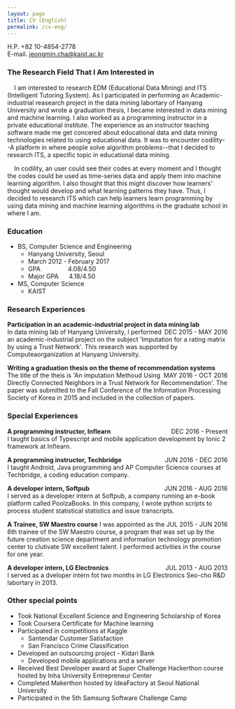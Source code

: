```yaml
---
layout: page
title: CV (English)
permalink: /cv-eng/
---
```

H.P. +82 10-4854-2778  
E-mail. jeongmin.cha@kaist.ac.kr

### The Research Field That I Am Interested in
&nbsp;&nbsp;&nbsp;&nbsp;I am interested to research EDM (Educational Data Mining) and ITS (Intelligent Tutoring System). As I participated in performing an Academic-industrial reasearch project in the data mining labortary of Hanyang University and wrote a graduation thesis, I became interested in data mining and machine learning. I also worked as a programming instructor in a private educational institute. The experience as an instructor teaching software made me get concered about educational data and data mining technologies related to using educational data. It was to encounter codility--A platform in where people solve algorithm problems--that I decided to research ITS, a specific topic in educational data mining.

&nbsp;&nbsp;&nbsp;&nbsp;In codility, an user could see their codes at every moment and I thought the codes could be used as time-series data and apply them into machine learning algorithm. I also thought that this might discover how learners' thought would develop and what learning patterns they have. Thus, I decided to research ITS which can help learners learn programming by using data mining and machine learning algorithms in the graduate school in where I am.


### Education
- BS, Computer Science and Engineering
    - Hanyang University, Seoul
    - March 2012 - February 2017
    - GPA                4.08/4.50
    - Major GPA      4.18/4.50
- MS, Computer Science
    - KAIST


### Research Experiences
**Participation in an academic-industrial project in data mining lab** <span style="float:right;">DEC 2015 - MAY 2016</span>  
In data mining lab of Hanyang University, I performed an academic-industrial project on the subject 'Imputation for a rating matrix by using a Trust Network'. This research was supported by Computeaorganization at Hanyang University.

**Writing a graduation thesis on the theme of recommendation systems** <span style="float:right;">MAY 2016 - OCT 2016</span>  
The title of the theis is 'An imputation Methoud Using Directly Connected Neighbors in a Trust Network for Recommendation'. The paper was submitted to the Fall Conference of the Information Processing Society of Korea in 2015 and included in the collection of papers.


### Special Experiences
**A programming instructor, Inflearn** <span style="float:right;">DEC 2016 - Present</span>  
I taught basics of Typescript and mobile application development by Ionic 2 framework at Inflearn.

**A programming instructor, Techbridge** <span style="float:right;">JUN 2016 - DEC 2016</span>  
I taught Android, Java programming and AP Computer Science courses at Techbridge, a coding education company.

**A developer intern, Softpub** <span style="float:right;">JUN 2016 - AUG 2016</span>  
I served as a developer intern at Softpub, a company running an e-book platform called PoolzaBooks. In this company, I wrote python scripts to process student statistical statistics and issue transcripts.

**A Trainee, SW Maestro course** <span style="float:right;">JUL 2015 - JUN 2016</span>
I was appointed as the 6th trainee of the SW Maestro course, a program that was set up by the future creation science department and information technology promotion center to clutivate SW excellent talent. I performed activities in the course for one year.

**A developer intern, LG Electronics** <span style="float:right;">JUL 2013 - AUG 2013</span>  
I served as a dveloper intern fot two months in LG Electronics Seo-cho R&D labortary in 2013.


### Other special points
- Took National Excellent Science and Engineering Scholarship of Korea
- Took Coursera Certificate for Machine learning
- Participated in competitions at Kaggle
    - Santendar Customer Satisfaction
    - San Francisco Crime Classification
- Developed an outsourcing project - Kidari Bank
    - Developed mobile applications and a server 
- Received Best Developer award at Super Challenge Hackerthon course hosted by Inha University Entrepreneur Center
- Completed Makerthon hosted by IdeaFactory at Seoul National University
- Participated in the 5th Samsung Software Challenge Camp